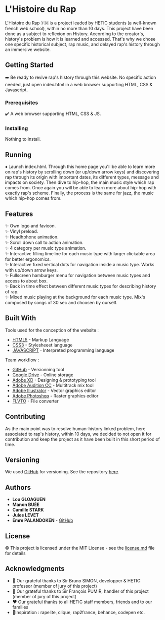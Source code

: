 # L'Histoire du Rap

L'Histoire du Rap :fr: is a project leaded by HETIC students (a well-known french web school), within no more than 10 days. This project have been done as a subject to reflexion on History. According to the creator's, history's problem is how it is learned and accessed. That's why we chose one specific historical subject, rap music, and delayed rap's history through an immersive website.

## Getting Started

:arrow_right: Be ready to revive rap's history through this website. No specific action needed, just open index.html in a web browser supporting HTML, CSS & Javascript.

### Prerequisites

:heavy_check_mark: A web browser supporting HTML, CSS & JS.

### Installing

Nothing to install.

## Running

:diamonds: Launch index.html. Through this home page you'll be able to learn more on rap's history by scrolling down (or up/down arrow keys) and discovering rap through its origin with important dates, its different types, message and impacts on society. Then dive to hip-hop, the main music style which rap comes from. Once again you will be able to learn more about hip-hop with exactly rap's scheme. Finally, the process is the same for jazz, the music which hip-hop comes from.

## Features

:sparkles: Own logo and favicon.<br>
:sparkles: Vinyl preload.<br>
:sparkles: Headhphone animation.<br>
:sparkles: Scroll down call to action animation.<br>
:sparkles: 4 category per music type animation.<br>
:sparkles: Interactive filling timeline for each music type with larger clickable area for better ergonomics.<br>
:sparkles: Interactive fixed vertical dots for navigation inside a music type. Works with up/down arrow keys.<br>
:sparkles: Fullscreen hamburger menu for navigation between music types and access to about box.<br>
:sparkles: Back in time effect between different music types for describing history of rap.<br>
:sparkles: Mixed music playing at the background for each music type. Mix's composed by songs of 30 sec and choosen by ourself.

## Built With

Tools used for the conception of the website :
* [HTML5](https://www.w3.org/html/) - Markup Language
* [CSS3](https://www.w3.org/Style/CSS/Overview.en.html) - Stylesheeet language
* [JAVASCRIPT](https://www.javascript.com/) - Interpreted programming language

Team workflow :
* [GitHub](https://github.com/) - Versionning tool
* [Google Drive](https://www.google.com/drive/) - Online storage
* [Adobe XD](https://www.adobe.com/fr/products/xd.html) - Designing & prototyping tool
* [Adobe Audition CC](https://www.adobe.com/fr/products/audition.html) - Multitrack mix tool
* [Adobe Illustrator](https://www.adobe.com/fr/products/illustrator.html) - Vector graphics editor
* [Adobe Photoshop](https://www.adobe.com/fr/products/photoshop.html) - Raster graphics editor
* [FLVTO](https://www.flvto.biz/fr/) - File converter

## Contributing

As the main point was to resolve human-history linked problem, here associated to rap's history, within 10 days, we decided to not open it for contribution and keep the project as it have been built in this short period of time.

## Versioning

We used [GitHub](http://github.com/) for versioning. See the repository [here](https://github.com/palemre/rap-project-h2-t1). 

## Authors

* **Lou GLOAGUEN**
* **Manon BUÉE**
* **Camille STARK**
* **Jules LEVET**
* **Emre PALANDOKEN** - [GitHub](https://github.com/palemre/)


## License

:copyright: This project is licensed under the MIT License - see the [license.md](license.md) file for details

## Acknowledgments

* :bust_in_silhouette: Our grateful thanks to Sir Bruno SIMON, developper & HETIC professor (member of jury of this project) 
* :bust_in_silhouette: Our grateful thanks to Sir François PUMIR, handler of this project (member of jury of this project) 
* :heart: Our grateful thanks to all HETIC staff members, friends and to our families 
* :memo:Inspiration : rapelite, clique, rap2france, behance, codepen etc.
